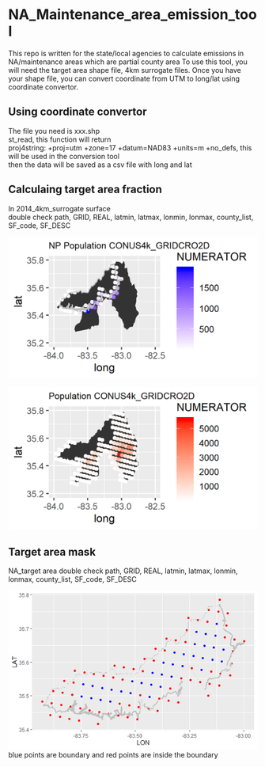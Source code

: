 # NA_Maintenance_area_emission_tool
This repo is written for the state/local agencies to calculate emissions in NA/maintenance areas which are partial county area
To use this tool, you will need the target area shape file, 4km surrogate files.
Once you have your shape file, you can convert coordinate from UTM to long/lat using coordinate convertor.

## Using coordinate convertor
The file you need is xxx.shp  
st_read, this function will return  
proj4string:    +proj=utm +zone=17 +datum=NAD83 +units=m +no_defs, this will be used in the conversion tool  
then the data will be saved as a csv file with long and lat  

## Calculaing target area fraction
In 2014_4km_surrogate surface  
double check path, GRID, REAL, latmin, latmax, lonmin, lonmax, county_list, SF_code, SF_DESC  

![GSMNP_population_CONUS4k_surrogate](plots/NP_Population_CONUS4k_GRIDCRO2D.png)

![Full_county_population_CONUS4k_surrogate](plots/Population_CONUS4k_GRIDCRO2D.png)


## Target area mask
NA_target area
double check path, GRID, REAL, latmin, latmax, lonmin, lonmax, county_list, SF_code, SF_DESC  

![target area grids](plots/GSMNP_cell.png)  
blue points are boundary and red points are inside the boundary
